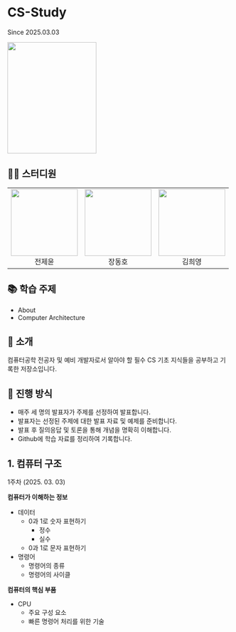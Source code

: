 # CS-Study
Since 2025.03.03

<img src="https://contents.kyobobook.co.kr/sih/fit-in/458x0/pdt/9791169212540.jpg" width="200" height="250"/>

## 👨‍💻 스터디원

<table style="border: none;">
  <tr>
    <td align="center" style="border: none;"><img src="이미지2_URL" width="150"/><br/>전제윤</td>
    <td align="center" style="border: none;"><img src="https://github.com/user-attachments/assets/8229218f-ebde-47a8-bf73-14ece4efe787" width="150"/><br/>장동호</td>
    <td align="center" style="border: none;"><img src="이미지3_URL" width="150"/><br/>김희영</td>
  </tr>
</table>

## 📚 학습 주제
- About
- Computer Architecture

## 📖 소개
컴퓨터공학 전공자 및 예비 개발자로서 알아야 할 필수 CS 기초 지식들을 공부하고 기록한 저장소입니다.

## 📝 진행 방식
- 매주 세 명의 발표자가 주제를 선정하여 발표합니다.
- 발표자는 선정된 주제에 대한 발표 자료 및 예제를 준비합니다.
- 발표 후 질의응답 및 토론을 통해 개념을 명확히 이해합니다.
- Github에 학습 자료를 정리하여 기록합니다.

## 1. 컴퓨터 구조
1주차 (2025. 03. 03)

**컴퓨터가 이해하는 정보**
- 데이터
  - 0과 1로 숫자 표현하기
    - 정수
    - 실수
  - 0과 1로 문자 표현하기
- 명령어
  - 명령어의 종류
  - 명령어의 사이클

**컴퓨터의 핵심 부품**
- CPU
  - 주요 구성 요소
  - 빠른 명령어 처리를 위한 기술

